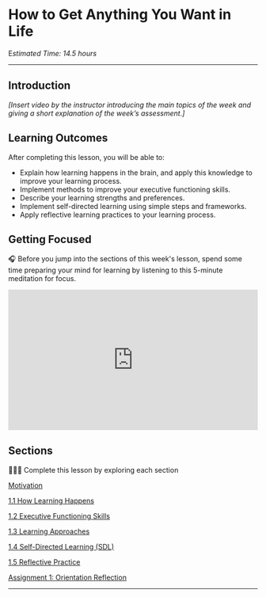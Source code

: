 # How to Get Anything You Want in Life

E*stimated Time: 14.5 hours*

---

## Introduction

*[Insert video by the instructor introducing the main topics of the week and giving a short explanation of the week’s assessment.]*

## **Learning Outcomes**

After completing this lesson, you will be able to:

- Explain how learning happens in the brain, and apply this knowledge to improve your learning process.
- Implement methods to improve your executive functioning skills.
- Describe your learning strengths and preferences.
- Implement self-directed learning using simple steps and frameworks.
- Apply reflective learning practices to your learning process.

## Getting Focused

<aside>


🎧 Before you jump into the sections of this week's lesson, spend some time preparing your mind for learning by listening to this 5-minute meditation for focus.

</aside>


<div style="position: relative; padding-bottom: 56.25%; height: 0;"><iframe src="https://www.youtube.com/embed/zSkFFW--Ma0" title="YouTube video player" frameborder="0" allow="accelerometer; autoplay; clipboard-write; encrypted-media; gyroscope; picture-in-picture" allowfullscreen style="position: absolute; top: 0; left: 0; width: 100%; height: 100%;"></iframe></div>



## Sections

<aside>

👩🏿‍🏫 Complete this lesson by exploring each section

</aside>

[Motivation](/optimizing-your-learning/how-to-get-anything-you-want-in-life/motivation.md)

[1.1 How Learning Happens](/optimizing-your-learning/how-to-get-anything-you-want-in-life/how-learning-happens.md)

[1.2 Executive Functioning Skills](/optimizing-your-learning/how-to-get-anything-you-want-in-life/executive-functioning-skills.md)

[1.3 Learning Approaches](/optimizing-your-learning/how-to-get-anything-you-want-in-life/learning-approaches.md)

[1.4 Self-Directed Learning (SDL)](/optimizing-your-learning/how-to-get-anything-you-want-in-life/self-directed-learning-sdl.md)

[1.5 Reflective Practice](/optimizing-your-learning/how-to-get-anything-you-want-in-life/reflective-practice.md)

[Assignment 1: Orientation Reflection](/optimizing-your-learning/how-to-get-anything-you-want-in-life/assignment-1-individual-sdl.md)

<!-- [Wrap up](/optimizing-your-learning/how-to-get-anything-you-want-in-life/wrap-up.md) -->

---
